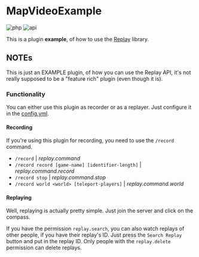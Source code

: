 # MapVideoExample

![php](https://img.shields.io/badge/php-8.1-informational)
![api](https://img.shields.io/badge/pocketmine-5.0-informational)

This is a plugin **example**, of how to use the [Replay](https://github.com/J1b1x/Replay) library.
## NOTEs

This is just an EXAMPLE plugin, of how you can use the Replay API, it's not really supposed to be a "feature rich" plugin (even though it is). 

### Functionality
You can either use this plugin as recorder or as a replayer.
Just configure it in the [config.yml](https://github.com/J1b1x/ReplayExample/blob/main/resources/config.yml).

#### Recording
If you're using this plugin for recording, you need to use the ```/record``` command.

- ``/record`` | _replay.command_
- ``/record record [game-name] [identifier-length]`` | _replay.command.record_
- ``/record stop`` | _replay.command.stop_
- ``/record world <world> [teleport-players]`` | _replay.command.world_

#### Replaying
Well, replaying is actually pretty simple. Just join the server and click on the compass.

If you have the permission ``replay.search``, you can also watch replays of other people, if you have their replay's ID. Just press the ``Search Replay`` button and put in the replay ID.
Only people with the ``replay.delete`` permission can delete replays.
